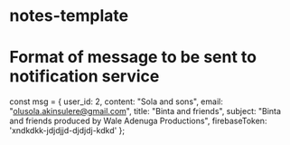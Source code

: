# notes-template

# Format of message to be sent to notification service



const msg = {
    user_id: 2,
    content: "Sola and sons",
    email: "olusola.akinsulere@gmail.com",
    title: "Binta and friends",
    subject: "Binta and friends produced by Wale Adenuga Productions",
    firebaseToken: 'xndkdkk-jdjdjjd-djdjdj-kdkd'
};
